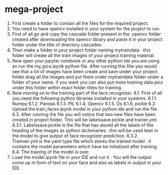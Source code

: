 # mega-project
1.	First create a folder to contain all the files for the required project.
2.	You need to have opencv installed in your system for the project to run.
3.	First of all go and copy the cascade folder present in the .opencv folder created after downloading the opencv library and paste it in your project folder under the title of directory cascades.
4.	Then make a folder in your project folder naming mytraindata . this folder will create all the train images of your project training material.
5.	Now open your jupyter notebook or any other python ide you are using an run the my_pics.ipynb python file. After running this filw you would see that a lot of images have been create and save under your project folder.drag all the images and put them under mytraindata folder under a folder of your name. if you want you can also put more training data pics under this folder within exact folder titles for training.
6.	Now moving on to the training part of the face recognizer.
    6.1.	First of all you need the following python libraries installed in your systems.
      6.1.1.	Numpy
      6.1.2.	Pandas
      6.1.3.	PIL
      6.1.4.	Opencv
      6.1.5.	Os
      6.1.6.	pickle
    6.2.	Upload the train_faces.ipynb model in your python ide and run the file.
    6.3.	After running the file you will notice that two new files have been created in project folder. This will be labelssave.pickle and trainer.yml
      6.3.1.	Labelssave.pickle is the file that has stored all the labels of the heading of the images as python dictionaries . this will be used later in the model to give output of face recognizer prediction.
      6.3.2.	Trainner.yml is the yaml type file which stores the trained model . it contains the model parameters which have be initialized after training.
    6.4.	The training of the model is over.
7.	Load the model.ipynb file in your IDE and run it . You will the output come up in form of text on your face and also as labels in output in your IDE.
